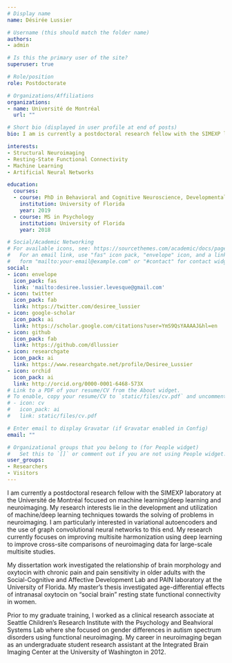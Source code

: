 ```yaml
---
# Display name
name: Désirée Lussier

# Username (this should match the folder name)
authors:
- admin

# Is this the primary user of the site?
superuser: true

# Role/position
role: Postdoctorate

# Organizations/Affiliations
organizations:
- name: Université de Montréal
  url: ""

# Short bio (displayed in user profile at end of posts)
bio: I am is currently a postdoctoral research fellow with the SIMEXP laboratory at the Université de Montréal. 

interests:
- Structural Neuroimaging
- Resting-State Functional Connectivity
- Machine Learning
- Artificial Neural Networks

education:
  courses:
  - course: PhD in Behavioral and Cognitive Neuroscience, Developmental Psychology
    institution: University of Florida
    year: 2019
  - course: MS in Psychology
    institution: University of Florida
    year: 2018

# Social/Academic Networking
# For available icons, see: https://sourcethemes.com/academic/docs/page-builder/#icons
#   For an email link, use "fas" icon pack, "envelope" icon, and a link in the
#   form "mailto:your-email@example.com" or "#contact" for contact widget.
social:
- icon: envelope
  icon_pack: fas
  link: 'mailto:desiree.lussier.levesque@gmail.com'
- icon: twitter
  icon_pack: fab
  link: https://twitter.com/desiree_lussier
- icon: google-scholar
  icon_pack: ai
  link: https://scholar.google.com/citations?user=YmS9QsYAAAAJ&hl=en
- icon: github
  icon_pack: fab
  link: https://github.com/dllussier
- icon: researchgate
  icon_pack: ai
  link: https://www.researchgate.net/profile/Desiree_Lussier
- icon: orchid
  icon_pack: ai
  link: http://orcid.org/0000-0001-6468-573X
# Link to a PDF of your resume/CV from the About widget.
# To enable, copy your resume/CV to `static/files/cv.pdf` and uncomment the lines below.
# - icon: cv
#   icon_pack: ai
#   link: static/files/cv.pdf

# Enter email to display Gravatar (if Gravatar enabled in Config)
email: ""

# Organizational groups that you belong to (for People widget)
#   Set this to `[]` or comment out if you are not using People widget.
user_groups:
- Researchers
- Visitors
---
```


I am currently a postdoctoral research fellow with the SIMEXP laboratory at the Université de Montréal focused on machine learning/deep learning and neuroimaging. My research interests lie in the development and utilization of machine/deep learning techniques towards the solving of problems in neuroimaging. I am particularly interested in variational autoencoders and the use of graph convolutional neural networks to this end. My research currently focuses on improving multisite harmonization using deep learning to improve cross-site comparisons of neuroimaging data for large-scale multisite studies.

My dissertation work investigated the relationship of brain morphology and oxytocin with chronic pain and pain sensitivity in older adults with the Social-Cognitive and Affective Development Lab and PAIN laboratory at the University of Florida. My master’s thesis investigated age-differential effects of intranasal oxytocin on “social brain” resting state functional connectivity in women. 

Prior to my graduate training, I worked as a clinical research associate at Seattle Children’s Research Institute with the Psychology and Beahvioral Systems Lab where she focused on gender differences in autism spectrum disorders using functional neuroimaging. My career in neuroimaging began as an undergraduate student research assistant at the Integrated Brain Imaging Center at the University of Washington in 2012.
